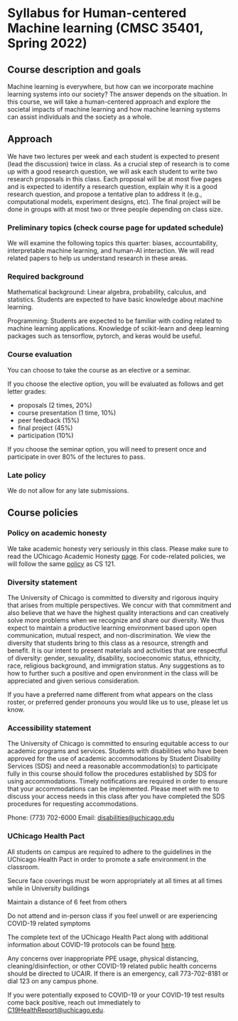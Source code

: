 Syllabus for Human-centered Machine learning (CMSC 35401, Spring 2022)
===========================

## Course description and goals

Machine learning is everywhere, but how can we incorporate machine learning systems into our society? The answer depends on the situation. In this course, we will take a human-centered approach and explore the societal impacts of machine learning and how machine learning systems can assist individuals and the society as a whole.


## Approach

We have two lectures per week and each student is expected to present (lead the discussion) twice in class. As a crucial step of research is to come up with a good research question, we will ask each student to write two research proposals in this class.
Each proposal will be at most five pages and is expected to identify a research question, explain why it is a good research question, and propose a tentative plan to address it (e.g., computational models, experiment designs, etc).
The final project will be done in groups with at most two or three people depending on class size.

### Preliminary topics (check course page for updated schedule)

We will examine the following topics this quarter: biases, accountability, interpretable machine learning, and human-AI interaction. We will read related papers to help us understand research in these areas.

### Required background

Mathematical background:
Linear algebra, probability, calculus, and statistics. Students are expected to have basic knowledge about machine learning.

Programming: Students are expected to be familiar with coding related to machine learning applications. Knowledge of scikit-learn and deep learning packages such as tensorflow, pytorch, and keras would be useful.

### Course evaluation

You can choose to take the course as an elective or a seminar.

If you choose the elective option, you will be evaluated as follows and get letter grades:

* proposals (2 times, 20%)
* course presentation (1 time, 10%)
* peer feedback (15%)
* final project (45%)
* participation (10%)

If you choose the seminar option, you will need to present once and participate in over 80% of the lectures to pass.


### Late policy
We do not allow for any late submissions.

##  Course policies

### Policy on academic honesty

We take academic honesty very seriously in this class. Please make sure to read the UChicago Academic Honesty [page](http://college.uchicago.edu/advising/academic-integrity-student-conduct). For code-related policies, we will follow the same [policy](https://classes.cs.uchicago.edu/archive/2020/fall/12100-1/honesty.html) as CS 121.

### Diversity statement
The University of Chicago is committed to diversity and rigorous inquiry that arises from multiple perspectives. We concur with that commitment and also believe that we have the highest quality interactions and can creatively solve more problems when we recognize and share our diversity. We thus expect to maintain a productive learning environment based upon open communication, mutual respect, and non-discrimination. We view the diversity that students bring to this class as a resource, strength and benefit. It is our intent to present materials and activities that are respectful of diversity: gender, sexuality, disability, socioeconomic status, ethnicity, race, religious background, and immigration status. Any suggestions as to how to further such a positive and open environment in the class will be appreciated and given serious consideration.

If you have a preferred name different from what appears on the class roster, or preferred gender pronouns you would like us to use, please let us know.

### Accessibility statement
The University of Chicago is committed to ensuring equitable access to our academic programs and services. Students with disabilities who have been approved for the use of academic accommodations by Student Disability Services (SDS) and need a reasonable accommodation(s) to participate fully in this course should follow the procedures established by SDS for using accommodations. Timely notifications are required in order to ensure that your accommodations can be implemented. Please meet with me to discuss your access needs in this class after you have completed the SDS procedures for requesting accommodations.

Phone: (773) 702-6000 Email: disabilities@uchicago.edu

### UChicago Health Pact
All students on campus are required to adhere to the guidelines in the UChicago Health Pact in order to promote a safe environment in the classroom.

Secure face coverings must be worn appropriately at all times at all times while in University buildings

Maintain a distance of 6 feet from others

Do not attend and in-person class if you feel unwell or are experiencing COVID-19 related symptoms

The complete text of the UChicago Health Pact along with additional information about COVID-19 protocols can be found [here](https://goforward.uchicago.edu/health-requirements/#healthpact).

Any concerns over inappropriate PPE usage, physical distancing, cleaning/disinfection, or other COVID-19 related public health concerns should be directed to UCAIR. If there is an emergency, call 773-702-8181 or dial 123 on any campus phone.

If you were potentially exposed to COVID-19 or your COVID-19 test results come back positive, reach out immediately to C19HealthReport@uchicago.edu.



